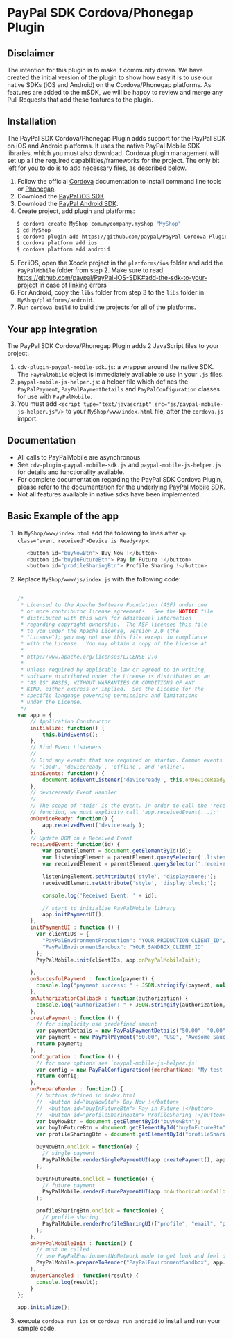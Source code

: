 # PayPal SDK Cordova/Phonegap Plugin


Disclaimer
-----------
The intention for this plugin is to make it community driven. 
We have created the initial version of the plugin to show how easy it is to use our native SDKs (iOS and Android) on the Cordova/Phonegap platforms.
As features are added to the mSDK, we will be happy to review and merge any Pull Requests that add these features to the plugin.

Installation
------------

The PayPal SDK Cordova/Phonegap Plugin adds support for the PayPal SDK on iOS and Android platforms. It uses the native PayPal Mobile SDK libraries, which you must also download. Cordova plugin management will set up all the required capabilities/frameworks for the project. The only bit left for you to do is to add necessary files, as described below.


1. Follow the official [Cordova](https://cordova.apache.org) documentation to install command line tools or [Phonegap](http://phonegap.com/install/).
2. Download the [PayPal iOS SDK](https://github.com/paypal/PayPal-iOS-SDK).
3. Download the [PayPal Android SDK](https://github.com/paypal/PayPal-Android-SDK).
4. Create project, add plugin and platforms:
```bash
   $ cordova create MyShop com.mycompany.myshop "MyShop"
   $ cd MyShop
   $ cordova plugin add https://github.com/paypal/PayPal-Cordova-Plugin
   $ cordova platform add ios
   $ cordova platform add android
``` 
5. For iOS, open the Xcode project in the `platforms/ios` folder and add the `PayPalMobile` folder from step 2. Make sure to read https://github.com/paypal/PayPal-iOS-SDK#add-the-sdk-to-your-project in case of linking errors
6. For Android, copy the `libs` folder from step 3 to the `libs` folder in `MyShop/platforms/android`.
7. Run `cordova build` to build the projects for all of the platforms.


Your app integration
--------------------
The PayPal SDK Cordova/Phonegap Plugin adds 2 JavaScript files to your project.

1. `cdv-plugin-paypal-mobile-sdk.js`: a wrapper around the native SDK. The `PayPalMobile` object is immediately available to use in your `.js` files.
2. `paypal-mobile-js-helper.js`: a helper file which defines the `PayPalPayment`, `PayPalPaymentDetails` and `PayPalConfiguration` classes for use with `PayPalMobile`.
3. You must add `<script type="text/javascript" src="js/paypal-mobile-js-helper.js"/>` to your `MyShop/www/index.html` file, after the `cordova.js` import.


Documentation
-------------
- All calls to PayPalMobile are asynchronous
- See `cdv-plugin-paypal-mobile-sdk.js` and `paypal-mobile-js-helper.js` for details and functionality available.
- For complete documentation regarding the PayPal SDK Cordova Plugin, please refer to the documentation for the underlying [PayPal Mobile SDK](https://developer.paypal.com/webapps/developer/docs/integration/mobile/mobile-sdk-overview/).
- Not all features available in native sdks have been implemented.


Basic Example of the app
------------------------

1. In `MyShop/www/index.html` add the following to lines after `<p class="event received">Device is Ready</p>`:
   ```javascript
      <button id="buyNowBtn"> Buy Now !</button>
      <button id="buyInFutureBtn"> Pay in Future !</button>
      <button id="profileSharingBtn"> Profile Sharing !</button>
   ```

2. Replace `MyShop/www/js/index.js` with the following code:
   ```javascript
      
   /*
    * Licensed to the Apache Software Foundation (ASF) under one
    * or more contributor license agreements.  See the NOTICE file
    * distributed with this work for additional information
    * regarding copyright ownership.  The ASF licenses this file
    * to you under the Apache License, Version 2.0 (the
    * "License"); you may not use this file except in compliance
    * with the License.  You may obtain a copy of the License at
    *
    * http://www.apache.org/licenses/LICENSE-2.0
    *
    * Unless required by applicable law or agreed to in writing,
    * software distributed under the License is distributed on an
    * "AS IS" BASIS, WITHOUT WARRANTIES OR CONDITIONS OF ANY
    * KIND, either express or implied.  See the License for the
    * specific language governing permissions and limitations
    * under the License.
    */
   var app = {
       // Application Constructor
       initialize: function() {
           this.bindEvents();
       },
       // Bind Event Listeners
       //
       // Bind any events that are required on startup. Common events are:
       // 'load', 'deviceready', 'offline', and 'online'.
       bindEvents: function() {
           document.addEventListener('deviceready', this.onDeviceReady, false);
       },
       // deviceready Event Handler
       //
       // The scope of 'this' is the event. In order to call the 'receivedEvent'
       // function, we must explicity call 'app.receivedEvent(...);'
       onDeviceReady: function() {
           app.receivedEvent('deviceready');
       },
       // Update DOM on a Received Event
       receivedEvent: function(id) {
           var parentElement = document.getElementById(id);
           var listeningElement = parentElement.querySelector('.listening');
           var receivedElement = parentElement.querySelector('.received');
   
           listeningElement.setAttribute('style', 'display:none;');
           receivedElement.setAttribute('style', 'display:block;');
   
           console.log('Received Event: ' + id);
   
           // start to initialize PayPalMobile library
           app.initPaymentUI();
       },
       initPaymentUI : function () {
         var clientIDs = {
           "PayPalEnvironmentProduction": "YOUR_PRODUCTION_CLIENT_ID",
           "PayPalEnvironmentSandbox": "YOUR_SANDBOX_CLIENT_ID"
         };
         PayPalMobile.init(clientIDs, app.onPayPalMobileInit);
   
       },
       onSuccesfulPayment : function(payment) {
         console.log("payment success: " + JSON.stringify(payment, null, 4));
       },
       onAuthorizationCallback : function(authorization) {
         console.log("authorization: " + JSON.stringify(authorization, null, 4));
       },
       createPayment : function () {
         // for simplicity use predefined amount
         var paymentDetails = new PayPalPaymentDetails("50.00", "0.00", "0.00");
         var payment = new PayPalPayment("50.00", "USD", "Awesome Sauce", "Sale", paymentDetails);
         return payment;
       },
       configuration : function () {
         // for more options see `paypal-mobile-js-helper.js`
         var config = new PayPalConfiguration({merchantName: "My test shop", merchantPrivacyPolicyURL: "https://mytestshop.com/policy", merchantUserAgreementURL: "https://mytestshop.com/agreement"});
         return config;
       },
       onPrepareRender : function() {
         // buttons defined in index.html
         //  <button id="buyNowBtn"> Buy Now !</button>
         //  <button id="buyInFutureBtn"> Pay in Future !</button>
         //  <button id="profileSharingBtn"> ProfileSharing !</button>
         var buyNowBtn = document.getElementById("buyNowBtn");
         var buyInFutureBtn = document.getElementById("buyInFutureBtn");
         var profileSharingBtn = document.getElementById("profileSharingBtn");
   
         buyNowBtn.onclick = function(e) {
           // single payment
           PayPalMobile.renderSinglePaymentUI(app.createPayment(), app.onSuccesfulPayment, app.onUserCanceled);
         };
   
         buyInFutureBtn.onclick = function(e) {
           // future payment
           PayPalMobile.renderFuturePaymentUI(app.onAuthorizationCallback, app.onUserCanceled);
         };
   
         profileSharingBtn.onclick = function(e) {
           // profile sharing
           PayPalMobile.renderProfileSharingUI(["profile", "email", "phone", "address", "futurepayments", "paypalattributes"], app.onAuthorizationCallback, app.onUserCanceled);
         };
       },
       onPayPalMobileInit : function() {
         // must be called
         // use PayPalEnvrionmentNoNetwork mode to get look and feel of the flow
         PayPalMobile.prepareToRender("PayPalEnvironmentSandbox", app.configuration(), app.onPrepareRender);
       },
       onUserCanceled : function(result) {
         console.log(result);
       }
   };
   
   app.initialize();
   ```
3. execute `cordova run ios` or `cordova run android` to install and run your sample code.
